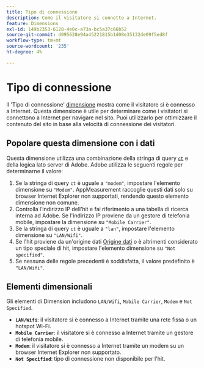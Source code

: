 ```yaml
---
title: Tipo di connessione
description: Come il visitatore si connette a Internet.
feature: Dimensions
exl-id: 149b2353-6128-4e0c-a73a-bc5a37c66b52
source-git-commit: d095628e94a45221815b1d08e35132de09f5ed8f
workflow-type: tm+mt
source-wordcount: '235'
ht-degree: 4%

---
```


# Tipo di connessione

Il &#39;Tipo di connessione&#39; [dimensione](overview.md) mostra come il visitatore si è connesso a Internet. Questa dimensione è utile per determinare come i visitatori si connettono a Internet per navigare nel sito. Puoi utilizzarlo per ottimizzare il contenuto del sito in base alla velocità di connessione dei visitatori.

## Popolare questa dimensione con i dati

Questa dimensione utilizza una combinazione della stringa di query [`ct`](/help/implement/validate/query-parameters.md) e della logica lato server di Adobe. Adobe utilizza le seguenti regole per determinarne il valore:

1. Se la stringa di query `ct` è uguale a `"modem"`, impostare l&#39;elemento dimensione su `"Modem"`. AppMeasurement raccoglie questi dati solo su browser Internet Explorer non supportati, rendendo questo elemento dimensione non comune.
1. Controlla l’indirizzo IP dell’hit e fai riferimento a una tabella di ricerca interna ad Adobe. Se l&#39;indirizzo IP proviene da un gestore di telefonia mobile, impostare la dimensione su `"Mobile Carrier"`.
1. Se la stringa di query `ct` è uguale a `"lan"`, impostare l&#39;elemento dimensione su `"LAN/Wifi"`.
1. Se l&#39;hit proviene da un&#39;origine dati [Origine dati](/help/import/data-sources/overview.md) o è altrimenti considerato un tipo speciale di hit, impostare l&#39;elemento dimensione su `"Not specified"`.
1. Se nessuna delle regole precedenti è soddisfatta, il valore predefinito è `"LAN/Wifi"`.

## Elementi dimensionali

Gli elementi di Dimension includono `LAN/Wifi`, `Mobile Carrier`, `Modem` e `Not Specified`.

* **`LAN/Wifi`**: il visitatore si è connesso a Internet tramite una rete fissa o un hotspot Wi-Fi.
* **`Mobile Carrier`**: il visitatore si è connesso a Internet tramite un gestore di telefonia mobile.
* **`Modem`**: il visitatore si è connesso a Internet tramite un modem su un browser Internet Explorer non supportato.
* **`Not Specified`**: tipo di connessione non disponibile per l&#39;hit.
